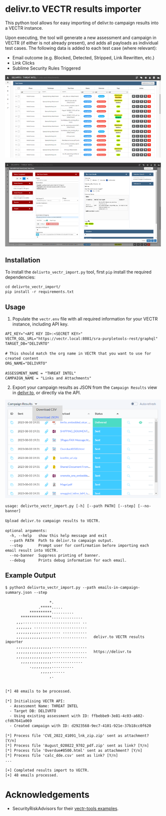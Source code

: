 
# delivr.to VECTR results importer

This python tool allows for easy importing of delivr.to campaign results into a VECTR instance.

Upon executing, the tool will generate a new assessment and campaign in VECTR (if either is not already present), and adds all payloads as individual test cases. The following data is added to each test case (where relevant):

- Email outcome (e.g. Blocked, Detected, Stripped, Link Rewritten, etc.)
- Link Clicks
- Sublime Security Rules Triggered  

![Test Cases](assets/test_cases.PNG)

![Test Cases](assets/test_detail.PNG)

## Installation

To install the `delivrto_vectr_import.py` tool, first `pip` install the required dependencies:

```
cd delivrto_vectr_import/
pip install -r requirements.txt
```

## Usage

1. Populate the `vectr.env` file with all required information for your VECTR instance, including API key.
```
API_KEY="<API KEY ID>:<SECRET KEY>"
VECTR_GQL_URL="https://vectr.local:8081/sra-purpletools-rest/graphql"
TARGET_DB="DELIVRTO"

# This should match the org name in VECTR that you want to use for created content
ORG_NAME="DELIVRTO"

ASSESSMENT_NAME = "THREAT INTEL"
CAMPAIGN_NAME = "Links and Attachments"
```

2. Export your campaign results as JSON from the `Campaign Results` view in [delivr.to](https://delivr.to), or directly via the API.

![Export Campaign Results](assets/export.png)

```
usage: delivrto_vectr_import.py [-h] [--path PATH] [--step] [--no-banner]

Upload delivr.to campaign results to VECTR.

optional arguments:
  -h, --help   show this help message and exit
  --path PATH  Path to delivr.to campaign output.
  --step       Prompt user for confirmation before importing each email result into VECTR.
  --no-banner  Suppress printing of banner.
  --debug      Prints debug information for each email.
```

## Example Output

```
$ python3 delivrto_vectr_import.py --path emails-in-campaign-summary.json --step

                    *.
               .*****.....
           **********..........
       **************..............
     ,,,.......................... ..
     ,,,,,,, ........................
     ,,,,,,,,,,,......... ...........
     ,,,,,,,,,,,,,,,,................   delivr.to VECTR results importer 
     ,,,,,,,,,,,,,,,,................
     ,,,,,,,,,,,,,,,,................   https://delivr.to
     ,,,,,,,,,,,,,,,,................
       ,,,,,,,,,,,,,,..............
           .,,,,,,,,,..........
                ,,,,,......
                    ,.


[*] 48 emails to be processed.

[*] Initialising VECTR API:
  - Assessment Name: THREAT INTEL
  - Target DB: DELIVRTO
  - Using existing assessment with ID: ffbebbe9-3e81-4c03-a602-cfd67641a069
  - Created campaign with ID: d2923568-9ec7-4101-921e-37b18cc0f620

[*] Process file 'CVE_2022_41091_lnk_zip.zip' sent as attachment? [Y/n]
[*] Process file 'August_020822_9702_pdf.zip' sent as link? [Y/n]
[*] Process file 'Overdue#8500.html' sent as attachment? [Y/n]
[*] Process file 'calc_dde.csv' sent as link? [Y/n]
...

[+] Completed results import to VECTR.
[+] 48 emails processed.
```

# Acknowledgements

- SecurityRiskAdvisors for their [vectr-tools examples](https://github.com/SecurityRiskAdvisors/vectr-tools).